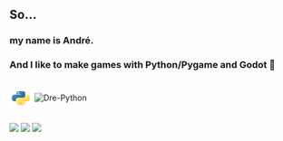 ## So...
### my name is André.
### And I like to make games with Python/Pygame and Godot 💙

<div style="display: inline_block"><br>
  <img align="center" alt="Dre-Python" height="30" width="40" src="https://raw.githubusercontent.com/devicons/devicon/master/icons/python/python-original.svg">
  <img align="center" alt="Dre-Python" height="30" width="40" src="https://cdn.jsdelivr.net/gh/devicons/devicon/icons/godot/godot-original.svg" >
</div>

  ##

<div> 
  <a href="https://www.instagram.com/lampdogbay/" target="_blank"><img src="https://img.shields.io/badge/-Instagram-%23E4405F?style=for-the-badge&logo=instagram&logoColor=white" target="_blank"></a>
  <a href = "mailto:contatorafaballerini@gmail.com"><img src="https://img.shields.io/badge/-Gmail-%23333?style=for-the-badge&logo=gmail&logoColor=white" target="_blank"></a>
  <a href="https://www.linkedin.com/in/rafaella-ballerini-45875016a" target="_blank"><img src="https://img.shields.io/badge/-LinkedIn-%230077B5?style=for-the-badge&logo=linkedin&logoColor=white" target="_blank"></a> 
</div>
